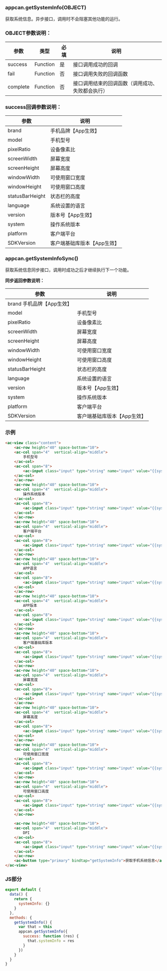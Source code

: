 ### appcan.getSystemInfo(OBJECT)

获取系统信息。异步接口，调用时不会阻塞其他功能的运行。

### OBJECT参数说明：

|参数	|类型	|必填	|说明|
|----|-----|-----|----|
|success|	Function|	是	|接口调用成功的回调|
|fail|	Function	|否	|接口调用失败的回调函数|
|complete	|Function|	否|	接口调用结束的回调函数（调用成功、失败都会执行）|


###  success回调参数说明：

|参数	|说明|
|----|----|
|brand|	手机品牌【App生效】|
|model|	手机型号|
|pixelRatio	|设备像素比|
|screenWidth	|屏幕宽度|
|screenHeight|	屏幕高度|
|windowWidth|	可使用窗口宽度|
|windowHeight|	可使用窗口高度|
|statusBarHeight|	状态栏的高度|
|language	|系统设置的语言|
|version	|版本号【App生效】|
|system|	操作系统版本|
|platform|	客户端平台|
|SDKVersion|	客户端基础库版本【App生效】|

###  appcan.getSystemInfoSync()

获取系统信息同步接口，调用时成功之后才继续执行下一个功能。

**同步返回参数说明：**

|参数	|说明|
|---|----|
|brand	手机品牌【App生效】
|model|	手机型号|
|pixelRatio|	设备像素比|
|screenWidth|	屏幕宽度|
|screenHeight|	屏幕高度|
|windowWidth|	可使用窗口宽度|
|windowHeight|	可使用窗口高度|
|statusBarHeight|	状态栏的高度|
|language|	系统设置的语言|
|version	|版本号【App生效】|
|system|	操作系统版本|
|platform|	客户端平台|
|SDKVersion|	客户端基础库版本【App生效】|

### 示例

```html
<ac-view class="content">
    <ac-row height="40" space-bottom="10">
    <ac-col span="4"  vertical-align="middle">
        手机型号
    </ac-col>
    <ac-col span="8">
        <ac-input class="input" type="string" name="input" value="{{systemInfo.model}}"></ac-input>
    </ac-col>
    </ac-row>
    <ac-row height="40" space-bottom="10">
    <ac-col span="4"  vertical-align="middle">
        操作系统版本
    </ac-col>
    <ac-col span="8">
        <ac-input class="input" type="string" name="input" value="{{systemInfo.system}}"></ac-input>
    </ac-col>
    </ac-row>
    <ac-row height="40" space-bottom="10">
    <ac-col span="4"  vertical-align="middle">
        客户端平台
    </ac-col>
    <ac-col span="8">
        <ac-input class="input" type="string" name="input" value="{{systemInfo.platform}}"></ac-input>
    </ac-col>
    </ac-row>
    <ac-row height="40" space-bottom="10">
    <ac-col span="4"  vertical-align="middle">
        APP语言
    </ac-col>
    <ac-col span="8">
        <ac-input class="input" type="string" name="input" value="{{systemInfo.language}}"></ac-input>
    </ac-col>
    </ac-row>
    <ac-row height="40" space-bottom="10">
    <ac-col span="4"  vertical-align="middle">
        APP版本
    </ac-col>
    <ac-col span="8">
        <ac-input class="input" type="string" name="input" value="{{systemInfo.version}}"></ac-input>
    </ac-col>
    </ac-row>
    <ac-row height="40" space-bottom="10">
    <ac-col span="4"  vertical-align="middle">
        客户端基础库版本
    </ac-col>
    <ac-col span="8">
        <ac-input class="input" type="string" name="input" value="{{systemInfo.SDKVersion}}"></ac-input>
    </ac-col>
    </ac-row>
    <ac-row height="40" space-bottom="10">
    <ac-col span="4"  vertical-align="middle">
        屏幕宽度
    </ac-col>
    <ac-col span="8">
        <ac-input class="input" type="string" name="input" value="{{systemInfo.screenWidth}}"></ac-input>
    </ac-col>
    </ac-row>
    <ac-row height="40" space-bottom="10">
    <ac-col span="4"  vertical-align="middle">
        屏幕高度
    </ac-col>
    <ac-col span="8">
        <ac-input class="input" type="string" name="input" value="{{systemInfo.screenHeight}}"></ac-input>
    </ac-col>
    </ac-row>
    <ac-row height="40" space-bottom="10">
    <ac-col span="4"  vertical-align="middle">
        可使用窗口宽度
    </ac-col>
    <ac-col span="8">
        <ac-input class="input" type="string" name="input" value="{{systemInfo.windowWidth}}"></ac-input>
    </ac-col>
    </ac-row>
    <ac-row height="40" space-bottom="10">
    <ac-col span="4"  vertical-align="middle">
        可使用窗口高度
    </ac-col>
    <ac-col span="8">
        <ac-input class="input" type="string" name="input" value="{{systemInfo.windowHeight}}"></ac-input>
    </ac-col>
    </ac-row>

    <ac-row height="40" space-bottom="10">
    <ac-col span="4"  vertical-align="middle">
        DPI
    </ac-col>
    <ac-col span="8">
        <ac-input class="input" type="string" name="input" value="{{systemInfo.pixelRatio}}"></ac-input>
    </ac-col>
    </ac-row>
    <ac-button type="primary" bindtap="getSystemInfo">获取手机系统信息</ac-button>
</ac-view>
```

###  JS部分

```javascript
export default {
  data() {
    return {
      systemInfo: {}
    }
  },
  methods: {
    getSystemInfo() {
      var that = this
      appcan.getSystemInfo({
        success: function (res) {
          that.systemInfo = res
        }
      })
    }
  }
}
```


